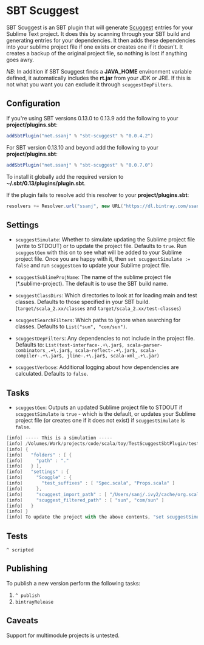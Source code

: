 # SBT Scuggest

SBT Scuggest is an SBT plugin that will generate [Scuggest](https://github.com/ssanj/Scuggest) entries for your Sublime Text project. It does this by scanning through your SBT build and generating entries for your dependencies. It then adds these dependencies into your sublime project file if one exists or creates one if it doesn't. It creates a backup of the original project file, so nothing is lost if anything goes awry.

_NB_: In addition if SBT Scuggest finds a __JAVA_HOME__ environment variable defined, it automatically includes the __rt.jar__ from your JDK or JRE. If this is not what you want you can exclude it through `scuggestDepFilters`.

## Configuration

If you're using SBT versions 0.13.0 to 0.13.9 add the following to your __project/plugins.sbt__:

```scala
addSbtPlugin("net.ssanj" % "sbt-scuggest" % "0.0.4.2")
```

For SBT version 0.13.10 and beyond add the following to your __project/plugins.sbt__:

```scala
addSbtPlugin("net.ssanj" % "sbt-scuggest" % "0.0.7.0")
```

To install it globally add the required version to __~/.sbt/0.13/plugins/plugin.sbt__.

If the plugin fails to resolve add this resolver to your __project/plugins.sbt__:

```scala
resolvers += Resolver.url("ssanj", new URL("https://dl.bintray.com/ssanj/sbt-plugins"))(Resolver.ivyStylePatterns)
```

## Settings

* `scuggestSimulate`: Whether to simulate updating the Sublime project file (write to STDOUT) or to update the project file. Defaults to `true`. Run `scuggestGen` with this on to see what will be added to your Sublime project file. Once you are happy with it, then `set scuggestSimulate := false` and run `scuggestGen` to update your Sublime project file.

* `scuggestSublimeProjName`: The name of the sublime project file (*.sublime-project). The default is to use the SBT build name.

* `scuggestClassDirs`: Which directories to look at for loading main and test classes. Defaults to those specified in your SBT build. (`target/scala_2.xx/classes` and `target/scala_2.xx/test-classes`)

* `scuggestSearchFilters`: Which paths to ignore when searching for classes. Defaults to `List("sun", "com/sun")`.

* `scuggestDepFilters`: Any dependencies to not include in the project file. Defaults to: `List(test-interface-.+\.jar$, scala-parser-combinators_.+\.jar$, scala-reflect-.+\.jar$, scala-compiler-.+\.jar$, jline-.+\.jar$, scala-xml_.+\.jar)`

* `scuggestVerbose`: Additional logging about how dependencies are calculated. Defaults to `false`.

## Tasks

* `scuggestGen`: Outputs an updated Sublime project file to STDOUT if `scuggestSimulate` is `true` - which is the default, or updates your Sublime project file (or creates one if it does not exist) if `scuggestSimulate` is `false`.

```scala
[info] ----- This is a simulation -----
[info] /Volumes/Work/projects/code/scala/toy/TestScuggestSbtPlugin/test-scuggest.sublime-project will be updated the following contents:
[info] {
[info]   "folders" : [ {
[info]     "path" : "."
[info]   } ],
[info]   "settings" : {
[info]     "Scoggle" : {
[info]       "test_suffixes" : [ "Spec.scala", "Props.scala" ]
[info]     },
[info]     "scuggest_import_path" : [ "/Users/sanj/.ivy2/cache/org.scala-lang/scala-reflect/jars/scala-reflect-2.11.2.jar", "/Users/sanj/.ivy2/cache/org.scala-lang/scala-library/jars/scala-library-2.11.7.jar", "/Users/sanj/.ivy2/cache/org.scalaz/scalaz-core_2.11/jars/scalaz-core_2.11-7.1.4.jar", "/Users/sanj/.ivy2/cache/org.scalacheck/scalacheck_2.11/jars/scalacheck_2.11-1.12.5.jar", "/Users/sanj/.ivy2/cache/org.scala-lang.modules/scala-xml_2.11/jars/scala-xml_2.11-1.0.4.jar", "/Users/sanj/.ivy2/cache/org.scalatest/scalatest_2.11/jars/scalatest_2.11-2.2.4.jar", "/Volumes/Work/projects/code/scala/toy/TestScuggestSbtPlugin/target/scala-2.11/classes", "/Volumes/Work/projects/code/scala/toy/TestScuggestSbtPlugin/target/scala-2.11/test-classes", "/Library/Java/JavaVirtualMachines/jdk1.8.0_65.jdk/Contents/Home/jre/lib/rt.jar" ],
[info]     "scuggest_filtered_path" : [ "sun", "com/sun" ]
[info]   }
[info] }
[info] To update the project with the above contents, "set scuggestSimulate := false" and run scuggestGen.
```

## Tests

```
^ scripted
```

## Publishing

To publish a new version perform the following tasks:

1. `^ publish`
2. `bintrayRelease`

## Caveats

Support for multimodule projects is untested.